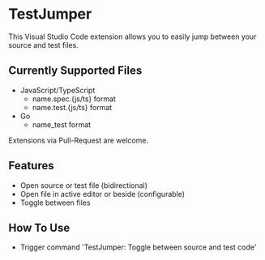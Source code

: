 # TestJumper

This Visual Studio Code extension allows you to easily jump between your source and test files.

## Currently Supported Files

- JavaScript/TypeScript
  - name.spec.{js/ts} format
  - name.test.{js/ts} format
- Go
  - name_test format

Extensions via Pull-Request are welcome.

## Features

- Open source or test file (bidirectional)
- Open file in active editor or beside (configurable)
- Toggle between files

## How To Use

- Trigger command 'TestJumper: Toggle between source and test code'
